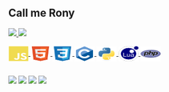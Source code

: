 ## Call me Rony
<div align="left">
  <a href="https://github.com/justrony">
  <img height="180em" src="https://github-readme-stats.vercel.app/api?username=justrony&show_icons=true&theme=merko&include_all_commits=true&count_private=true"/>
  <img height="180em" src="https://github-readme-stats.vercel.app/api/top-langs/?username=justrony&layout=compact&langs_count=7&theme=merko"/>
</div>

<div align="left" style="display: inline_block"><br>
  <img align="center" alt="Rony-Js" height="30" width="40" src="https://raw.githubusercontent.com/devicons/devicon/master/icons/javascript/javascript-plain.svg">
  <img align="center" alt="Rony-HTML" height="30" width="40" src="https://raw.githubusercontent.com/devicons/devicon/master/icons/html5/html5-original.svg">
  <img align="center" alt="Rony-CSS" height="30" width="40" src="https://raw.githubusercontent.com/devicons/devicon/master/icons/css3/css3-original.svg">
  <img align="center" alt="Rony-C" height="30" width="40" src="https://raw.githubusercontent.com/devicons/devicon/master/icons/c/c-original.svg">
  <img align="center" alt="Rony-Python" height="30" width="40" src="https://raw.githubusercontent.com/devicons/devicon/master/icons/python/python-original.svg">
  <img align="center" alt="Rony-Lua" height="30" width="40" src="https://raw.githubusercontent.com/devicons/devicon/master/icons/lua/lua-original.svg">
  <img align="center" alt="Rony-Lua" height="30" width="40" src="https://raw.githubusercontent.com/devicons/devicon/master/icons/php/php-original.svg">
  <!--
  <img align="right" alt="Rony-pic" height="150" style="border-radius:50px;"
  src="https://>
  -->
 
</div>

##

<div> 
  <!--
  <a href="https://www.youtube.com/channel/UCvL8a4a27pK0seGrZOuoWUw" target="_blank"><img src="https://img.shields.io/badge/YouTube-FF0000?style=for-the-badge&logo=youtube&logoColor=white" target="_blank"></a>
  -->
  <a href="https://instagram.com/roni.moreira_" target="_blank"><img src="https://img.shields.io/badge/-Instagram-%23E4405F?style=for-the-badge&logo=instagram&logoColor=white" target="_blank"></a>
  <!--
 	<a href="https://www.twitch.tv/ronyz_" target="_blank"><img src="https://img.shields.io/badge/Twitch-9146FF?style=for-the-badge&logo=twitch&logoColor=white" target="_blank"></a>
 <a href="#" target="_blank"><img src="https://img.shields.io/badge/Discord-7289DA?style=for-the-badge&logo=discord&logoColor=white" target="_blank" alt="@roni_afl" ></a> 
  -->
  <a href = "https://mail.google.com/mail/u/0/#inbox?compose=DmwnWrRtswFkJfZKzlRVjFSsMRhbjpLbzBwsSqSWRhxxkzBxTvSBjwXcZgTtfthkJxZxWbVWmbQG"><img src="https://img.shields.io/badge/-Gmail-%23333?style=for-the-badge&logo=gmail&logoColor=white" target="_blank"></a>
  <a href="https://twitter.com/rony_afl" target="_blank"><img src="https://img.shields.io/badge/Twitter-1DA1F2?style=for-the-badge&logo=twitter&logoColor=white" target="_blank"></a>
  <a href="https://www.linkedin.com/in/ronielle-moreira-816352204/" target="_blank"><img src="https://img.shields.io/badge/LinkedIn-0A66C2?style=for-the-badge&logo=linkedin&logoColor=white" target="_blank"></a>
 
  <!--
  ![Snake animation](https://github.com/justrony/justrony/blob/output/github-contribution-grid-snake.svg)
   -->
  </div>
